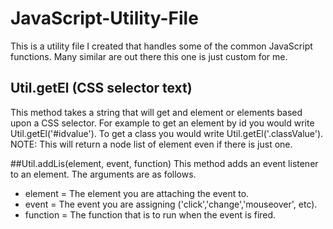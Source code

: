 # JavaScript-Utility-File
This is a utility file I created that handles some of the common JavaScript functions.  Many similar are out there this one is just custom for me.

## Util.getEl (CSS selector text)
This method takes a string that will get and element or elements based upon a CSS selector.  For example to get an element by id you would write Util.getEl('#idvalue').  To get a class you would write Util.getEl('.classValue').  NOTE: This will return a node list of element even if there is just one.

##Util.addLis(element, event, function)
This method adds an event listener to an element.  The arguments are as follows.

* element = The element you are attaching the event to.
* event = The event you are assigning ('click','change','mouseover', etc).
* function = The function that is to run when the event is fired.

